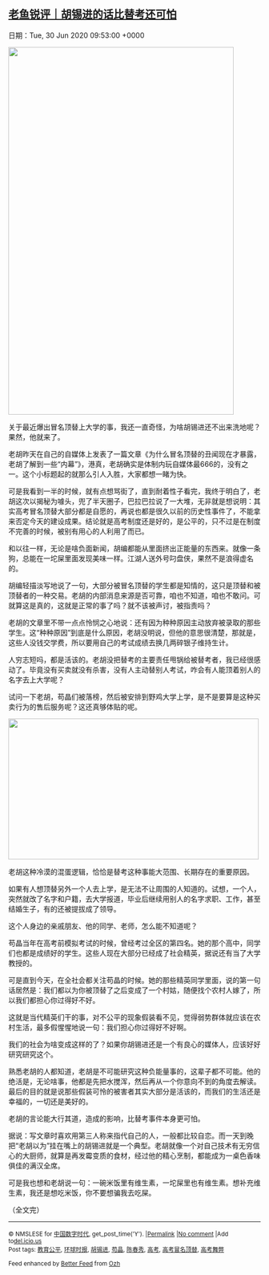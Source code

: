 [老鱼锐评｜胡锡进的话比替考还可怕](https://chinadigitaltimes.net/chinese/2020/06/%e8%80%81%e9%b1%bc%e9%94%90%e8%af%84%ef%bd%9c%e8%83%a1%e9%94%a1%e8%bf%9b%e7%9a%84%e8%af%9d%e6%af%94%e6%9b%bf%e8%80%83%e8%bf%98%e5%8f%af%e6%80%95/)
------
日期：Tue, 30 Jun 2020 09:53:00 +0000

<p><img class="aligncenter wp-image-648728" src="https://chinadigitaltimes.net/chinese/files/2020/06/胡锡进.jpeg" alt="" width="450" height="733" srcset="https://chinadigitaltimes.net/chinese/files/2020/06/胡锡进.jpeg 1080w, https://chinadigitaltimes.net/chinese/files/2020/06/胡锡进-184x300.jpeg 184w, https://chinadigitaltimes.net/chinese/files/2020/06/胡锡进-629x1024.jpeg 629w, https://chinadigitaltimes.net/chinese/files/2020/06/胡锡进-768x1250.jpeg 768w, https://chinadigitaltimes.net/chinese/files/2020/06/胡锡进-944x1536.jpeg 944w" sizes="(max-width: 450px) 100vw, 450px" /></p><p>关于最近爆出冒名顶替上大学的事，我还一直奇怪，为啥胡锡进还不出来洗地呢？果然，他就来了。</p><p>老胡昨天在自己的自媒体上发表了一篇文章《为什么冒名顶替的丑闻现在才暴露，老胡了解到一些“内幕”》，港真，老胡确实是体制内玩自媒体最666的，没有之一。这个小标题起的就那么引人入胜，大家都想一睹为快。</p><p>可是我看到一半的时候，就有点想骂街了，直到耐着性子看完，我终于明白了，老胡这次以揭秘为噱头，兜了半天圈子，巴拉巴拉说了一大堆，无非就是想说明：其实高考冒名顶替大部分都是自愿的，再说也都是很久以前的历史性事件了，不能拿来否定今天的建设成果。结论就是高考制度还是好的，是公平的，只不过是在制度不完善的时候，被别有用心的人利用了而已。</p><p>和以往一样，无论是啥负面新闻，胡编都能从里面挤出正能量的东西来。就像一条狗，总能在一坨屎里面发现美味一样。江湖人送外号叼盘侠，果然不是浪得虚名的。</p><p>胡编轻描淡写地说了一句，大部分被冒名顶替的学生都是知情的，这只是顶替和被顶替者的一种交易。老胡的内部消息来源是否可靠，咱也不知道，咱也不敢问。可就算这是真的，这就是正常的事了吗？就不该被声讨，被指责吗？</p><p>老胡的文章里不带一点点怜悯之心地说：还有因为种种原因主动放弃被录取的那些学生。这“种种原因”到底是什么原因，老胡没明说，但他的意思很清楚，那就是，这些人没钱交学费，所以要用自己的考试成绩去换几两碎银子维持生计。</p><p>人穷志短吗，都是活该的。老胡没把替考的主要责任甩锅给被替考者，我已经很感动了。毕竟没有买卖就没有杀害，没有人主动替别人考试，咋会有人能顶着别人的名字去上大学呢？</p><p>试问一下老胡，苟晶们被落榜，然后被安排到野鸡大学上学，是不是要算是这种买卖行为的售后服务呢？这还真够体贴的呢。</p><p><img class="aligncenter wp-image-648729" src="https://chinadigitaltimes.net/chinese/files/2020/06/胡锡进2.jpeg" alt="" width="500" height="281" srcset="https://chinadigitaltimes.net/chinese/files/2020/06/胡锡进2.jpeg 720w, https://chinadigitaltimes.net/chinese/files/2020/06/胡锡进2-300x168.jpeg 300w" sizes="(max-width: 500px) 100vw, 500px" /></p><p>老胡这种冷漠的混蛋逻辑，恰恰是替考这种事能大范围、长期存在的重要原因。</p><p>如果有人想顶替另外一个人去上学，是无法不让周围的人知道的。试想，一个人，突然就改了名字和户籍，去大学报道，毕业后继续用别人的名字求职、工作，甚至结婚生子，有的还被提拔成了领导。</p><p>这个人身边的亲戚朋友、他的同学、老师，怎么能不知道呢？</p><p>苟晶当年在高考前模拟考试的时候，曾经考过全区的第四名。她的那个高中，同学们也都是成绩好的学生。这些人现在大部分已经成了社会精英，据说还有当了大学教授的。</p><p>可是直到今天，在全社会都关注苟晶的时候。她的那些精英同学里面，说的第一句话居然是：我们都以为你被顶替了之后变成了一个村姑，随便找个农村人嫁了，所以我们都担心你过得好不好。</p><p>这就是当代精英们干的事，对不公平的现象假装看不见，觉得弱势群体就应该在农村生活，最多假惺惺地说一句：我们担心你过得好不好啊。</p><p>我们的社会为啥变成这样的了？如果你胡锡进还是一个有良心的媒体人，应该好好研究研究这个。</p><p>熟悉老胡的人都知道，老胡是不可能研究这种负能量事的，这辈子都不可能。他的绝活是，无论啥事，他都是先把水搅浑，然后再从一个你意向不到的角度去解读。最后的目的就是说那些假装可怜的被害者其实大部分是活该的，而我们的生活还是幸福的，一切还是美好的。</p><p>老胡的言论能大行其道，造成的影响，比替考事件本身更可怕。</p><p>据说：写文章时喜欢用第三人称来指代自己的人，一般都比较自恋。而一天到晚把“老胡以为”挂在嘴上的胡锡进就是一个典型。老胡就像一个对自己技术有无穷信心的大厨师，就算是再发霉变质的食材，经过他的精心烹制，都能成为一桌色香味俱佳的满汉全席。</p><p>可是我也想和老胡说一句：一碗米饭里有维生素，一坨屎里也有维生素。想补充维生素，我还是想吃米饭，你不要想骗我去吃屎。</p><p>（全文完）</p><hr /><p><small>&copy; NMSLESE for <a href="https://chinadigitaltimes.net/chinese">中国数字时代</a>, get_post_time('Y'). |<a href="https://chinadigitaltimes.net/chinese/2020/06/%e8%80%81%e9%b1%bc%e9%94%90%e8%af%84%ef%bd%9c%e8%83%a1%e9%94%a1%e8%bf%9b%e7%9a%84%e8%af%9d%e6%af%94%e6%9b%bf%e8%80%83%e8%bf%98%e5%8f%af%e6%80%95/">Permalink</a> |<a href="https://chinadigitaltimes.net/chinese/2020/06/%e8%80%81%e9%b1%bc%e9%94%90%e8%af%84%ef%bd%9c%e8%83%a1%e9%94%a1%e8%bf%9b%e7%9a%84%e8%af%9d%e6%af%94%e6%9b%bf%e8%80%83%e8%bf%98%e5%8f%af%e6%80%95/#comments">No comment</a> |Add to<a href="http://del.icio.us/post?url=https://chinadigitaltimes.net/chinese/2020/06/%e8%80%81%e9%b1%bc%e9%94%90%e8%af%84%ef%bd%9c%e8%83%a1%e9%94%a1%e8%bf%9b%e7%9a%84%e8%af%9d%e6%af%94%e6%9b%bf%e8%80%83%e8%bf%98%e5%8f%af%e6%80%95/&amp;title=老鱼锐评｜胡锡进的话比替考还可怕">del.icio.us</a><br/>Post tags: <a href="https://chinadigitaltimes.net/chinese/tag/%e6%95%99%e8%82%b2%e5%85%ac%e5%b9%b3/" rel="tag">教育公平</a>, <a href="https://chinadigitaltimes.net/chinese/tag/%e7%8e%af%e7%90%83%e6%97%b6%e6%8a%a5/" rel="tag">环球时报</a>, <a href="https://chinadigitaltimes.net/chinese/tag/%e8%83%a1%e9%94%a1%e8%bf%9b/" rel="tag">胡锡进</a>, <a href="https://chinadigitaltimes.net/chinese/tag/%e8%8b%9f%e6%99%b6/" rel="tag">苟晶</a>, <a href="https://chinadigitaltimes.net/chinese/tag/%e9%99%88%e6%98%a5%e7%a7%80/" rel="tag">陈春秀</a>, <a href="https://chinadigitaltimes.net/chinese/tag/%e9%ab%98%e8%80%83/" rel="tag">高考</a>, <a href="https://chinadigitaltimes.net/chinese/tag/%e9%ab%98%e8%80%83%e5%86%92%e5%90%8d%e9%a1%b6%e6%9b%bf/" rel="tag">高考冒名顶替</a>, <a href="https://chinadigitaltimes.net/chinese/tag/%e9%ab%98%e8%80%83%e8%88%9e%e5%bc%8a/" rel="tag">高考舞弊</a><br/></small></p><p><small>Feed enhanced by <a href='http://planetozh.com/blog/my-projects/wordpress-plugin-better-feed-rss/'>Better Feed</a> from  <a href='http://planetozh.com/blog/'>Ozh</a></small></p>
